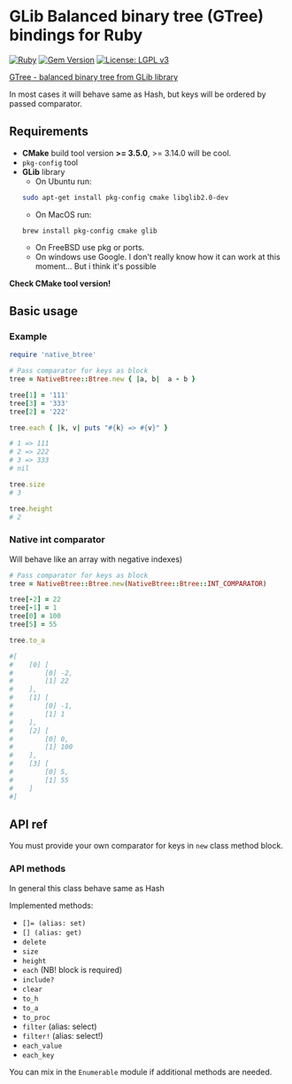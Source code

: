 # GLib Balanced binary tree (GTree) bindings for Ruby

[![Ruby](https://github.com/unixs/ruby-native-btree/actions/workflows/main.yml/badge.svg)](https://github.com/unixs/ruby-native-btree/actions/workflows/main.yml)
[![Gem Version](https://badge.fury.io/rb/native_btree.svg)](https://badge.fury.io/rb/native_btree)
[![License: LGPL v3](https://img.shields.io/badge/License-LGPL%20v3-blue.svg)](https://www.gnu.org/licenses/lgpl-3.0)


[GTree - balanced binary tree from GLib library](https://docs.gtk.org/glib/struct.Tree.html)

In most cases it will behave same as Hash, but keys will be ordered by passed comparator.

## Requirements

* **CMake** build tool version **>= 3.5.0**, >= 3.14.0 will be cool.
* `pkg-config` tool
* **GLib** library
  * On Ubuntu run:
  ```bash
  sudo apt-get install pkg-config cmake libglib2.0-dev
  ```
  * On MacOS run:
  ```
  brew install pkg-config cmake glib
  ```
  * On FreeBSD use pkg or ports.
  * On windows use Google. I don't really know how it can work at this moment... But i think it's possible

**Check CMake tool version!**

## Basic usage

### Example
```ruby
require 'native_btree'

# Pass comparator for keys as block
tree = NativeBtree::Btree.new { |a, b|  a - b }

tree[1] = '111'
tree[3] = '333'
tree[2] = '222'

tree.each { |k, v| puts "#{k} => #{v}" }

# 1 => 111
# 2 => 222
# 3 => 333
# nil

tree.size
# 3

tree.height
# 2
```

### Native int comparator
Will behave like an array with negative indexes)
```ruby
# Pass comparator for keys as block
tree = NativeBtree::Btree.new(NativeBtree::Btree::INT_COMPARATOR)

tree[-2] = 22
tree[-1] = 1
tree[0] = 100
tree[5] = 55

tree.to_a

#[
#    [0] [
#        [0] -2,
#        [1] 22
#    ],
#    [1] [
#        [0] -1,
#        [1] 1
#    ],
#    [2] [
#        [0] 0,
#        [1] 100
#    ],
#    [3] [
#        [0] 5,
#        [1] 55
#    ]
#]
```

## API ref

You must provide your own comparator for keys in `new` class method block.

### API methods

In general this class behave same as Hash

Implemented methods:

* `[]= (alias: set)`
* `[] (alias: get)`
* `delete`
* `size`
* `height`
* `each` (NB! block is required)
* `include?`
* `clear`
* `to_h`
* `to_a`
* `to_proc`
* `filter` (alias: select)
* `filter!` (alias: select!)
* `each_value`
* `each_key`

You can mix in the `Enumerable` module if additional methods are needed.
